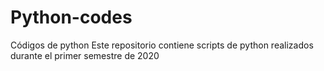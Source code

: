 # Python-codes
Códigos de python
Este repositorio contiene scripts de python realizados durante el primer semestre de 2020
